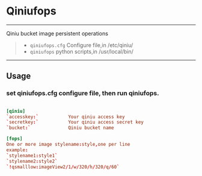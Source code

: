 # Qiniufops

------
Qiniu bucket image persistent operations


> * `qiniufops.cfg`  Configure file,in /etc/qiniu/
> * `qiniufops`      python scripts,in /usr/local/bin/

------
## Usage

### set qiniufops.cfg configure file, then run qiniufops.

```conf

[qiniu]
`accesskey:`           Your qiniu access key
`secretkey:`           Your qiniu access secret key
`bucket:`              Qiniu bucket name

[fops]
One or more image stylename:style,one per line
example:
`stylename1:style1`
`stylename2:style2`
`!qsmalllow:imageView2/1/w/320/h/320/q/60`

```

